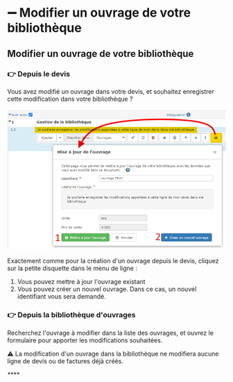 # ➖ Modifier un ouvrage de votre bibliothèque

## Modifier un ouvrage de votre bibliothèque



### :point_right: Depuis le devis

Vous avez modifié un ouvrage dans votre devis, et souhaitez enregistrer cette modification dans votre bibliothèque ?

![](../../../.gitbook/assets/maj_ouvrage_depuis_devis.png)

Exactement comme pour la création d'un ouvrage depuis le devis, cliquez sur la petite disquette dans le menu de ligne :

1. Vous pouvez mettre à jour l'ouvrage existant
2. Vous pouvez créer un nouvel ouvrage. Dans ce cas, un nouvel identifiant vous sera demandé.



### :point_right: Depuis la bibliothèque d'ouvrages

Recherchez l'ouvrage à modifier dans la liste des ouvrages, et ouvrez le formulaire pour apporter les modifications souhaitées.

:warning: La modification d'un ouvrage dans la bibliothèque ne modifiera aucune ligne de devis ou de factures déjà créés.

_****_
